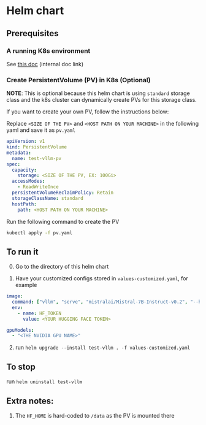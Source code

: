 # Helm chart

## Prerequisites

### A running K8s environment

See [this doc](https://gd41ffv7q3z.larksuite.com/wiki/Xtj7wer5Ni9GXZkDEnfubXf0s7g?from=from_copylink) (internal doc link)

### Create PersistentVolume (PV) in K8s (Optional)

__NOTE__: This is optional because this helm chart is using `standard` storage class and the k8s cluster can dynamically create PVs for this storage class.

If you want to create your own PV, follow the instructions below:

Replace `<SIZE OF THE PV>` and `<HOST PATH ON YOUR MACHINE>` in the following yaml and save it as `pv.yaml`
```yaml
apiVersion: v1
kind: PersistentVolume
metadata:
  name: test-vllm-pv
spec:
  capacity:
    storage: <SIZE OF THE PV, EX: 100Gi>
  accessModes:
    - ReadWriteOnce
  persistentVolumeReclaimPolicy: Retain
  storageClassName: standard
  hostPath:
    path: <HOST PATH ON YOUR MACHINE>
```

Run the following command to create the PV
```bash
kubectl apply -f pv.yaml
```


## To run it

0. Go to the directory of this helm chart

1. Have your customized configs stored in `values-customized.yaml`, for example

```yaml
image:
  command: ["vllm", "serve", "mistralai/Mistral-7B-Instruct-v0.2", "--host", "0.0.0.0", "--port", "8000"]
  env:
    - name: HF_TOKEN
      value: <YOUR HUGGING FACE TOKEN>

gpuModels:
  - "<THE NVIDIA GPU NAME>"
```

2. run `helm upgrade --install test-vllm . -f values-customized.yaml`

## To stop

run `helm uninstall test-vllm`

## Extra notes:

1. The `HF_HOME` is hard-coded to `/data` as the PV is mounted there
